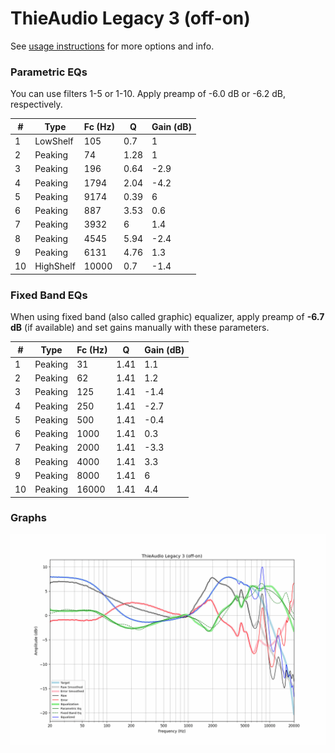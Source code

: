 # ThieAudio Legacy 3 (off-on)
See [usage instructions](https://github.com/jaakkopasanen/AutoEq#usage) for more options and info.

### Parametric EQs
You can use filters 1-5 or 1-10. Apply preamp of -6.0 dB or -6.2 dB, respectively.

|   # | Type      |   Fc (Hz) |    Q |   Gain (dB) |
|-----|-----------|-----------|------|-------------|
|   1 | LowShelf  |       105 | 0.7  |         1   |
|   2 | Peaking   |        74 | 1.28 |         1   |
|   3 | Peaking   |       196 | 0.64 |        -2.9 |
|   4 | Peaking   |      1794 | 2.04 |        -4.2 |
|   5 | Peaking   |      9174 | 0.39 |         6   |
|   6 | Peaking   |       887 | 3.53 |         0.6 |
|   7 | Peaking   |      3932 | 6    |         1.4 |
|   8 | Peaking   |      4545 | 5.94 |        -2.4 |
|   9 | Peaking   |      6131 | 4.76 |         1.3 |
|  10 | HighShelf |     10000 | 0.7  |        -1.4 |

### Fixed Band EQs
When using fixed band (also called graphic) equalizer, apply preamp of **-6.7 dB** (if available) and set gains manually with these parameters.

|   # | Type    |   Fc (Hz) |    Q |   Gain (dB) |
|-----|---------|-----------|------|-------------|
|   1 | Peaking |        31 | 1.41 |         1.1 |
|   2 | Peaking |        62 | 1.41 |         1.2 |
|   3 | Peaking |       125 | 1.41 |        -1.4 |
|   4 | Peaking |       250 | 1.41 |        -2.7 |
|   5 | Peaking |       500 | 1.41 |        -0.4 |
|   6 | Peaking |      1000 | 1.41 |         0.3 |
|   7 | Peaking |      2000 | 1.41 |        -3.3 |
|   8 | Peaking |      4000 | 1.41 |         3.3 |
|   9 | Peaking |      8000 | 1.41 |         6   |
|  10 | Peaking |     16000 | 1.41 |         4.4 |

### Graphs
![](./ThieAudio%20Legacy%203%20(off-on).png)

